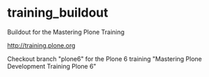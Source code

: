 training_buildout
=================

Buildout for the Mastering Plone Training

http://training.plone.org

Checkout branch "plone6" for the Plone 6 training "Mastering Plone Development Training Plone 6"
